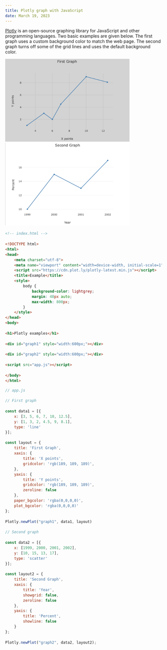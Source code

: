 ```yaml
---
title: Plotly graph with JavaScript
date: March 19, 2023
---
```


[Plotly](https://plotly.com) is an open-source graphing library for JavaScript and other programming languages. Two basic examples are given below. The first graph uses a custom background color to match the web page. The second graph turns off some of the grid lines and uses the default background color.

<img src="../../assets/images/javascript-graph1.png" style="max-width:400px;" alt="input number">

<img src="../../assets/images/javascript-graph2.png" style="max-width:400px;" alt="input number">

```html
<!-- index.html -->

<!DOCTYPE html>
<html>
<head>
    <meta charset="utf-8">
    <meta name="viewport" content="width=device-width, initial-scale=1">
    <script src="https://cdn.plot.ly/plotly-latest.min.js"></script>
    <title>Example</title>
    <style>
        body {
            background-color: lightgrey;
            margin: 40px auto;
            max-width: 800px;
        }
    </style>
</head>
<body>

<h1>Plotly examples</h1>

<div id="graph1" style="width:600px;"></div>

<div id="graph2" style="width:600px;"></div>

<script src="app.js"></script>

</body>
</html>
```

```javascript
// app.js

// First graph

const data1 = [{
    x: [3, 5, 6, 7, 10, 12.5],
    y: [1, 3, 2, 4.5, 9, 8.1],
    type: 'line'
}];

const layout = {
    title: 'First Graph',
    xaxis: {
        title: 'X points',
        gridcolor: 'rgb(189, 189, 189)',
    },
    yaxis: {
        title: 'Y points',
        gridcolor: 'rgb(189, 189, 189)',
        zeroline: false
    },
    paper_bgcolor: 'rgba(0,0,0,0)',
    plot_bgcolor: 'rgba(0,0,0,0)'
};

Plotly.newPlot("graph1", data1, layout)

// Second graph

const data2 = [{
    x: [1999, 2000, 2001, 2002],
    y: [10, 15, 13, 17],
    type: 'scatter'
}];

const layout2 = {
    title: 'Second Graph',
    xaxis: {
        title: 'Year',
        showgrid: false,
        zeroline: false
    },
    yaxis: {
        title: 'Percent',
        showline: false
    }
};

Plotly.newPlot("graph2", data2, layout2);
```
